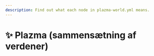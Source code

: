 ```yaml
---
description: Find out what each node in plazma-world.yml means.
---
```


# ✨ Plazma (sammensætning af verdener)
